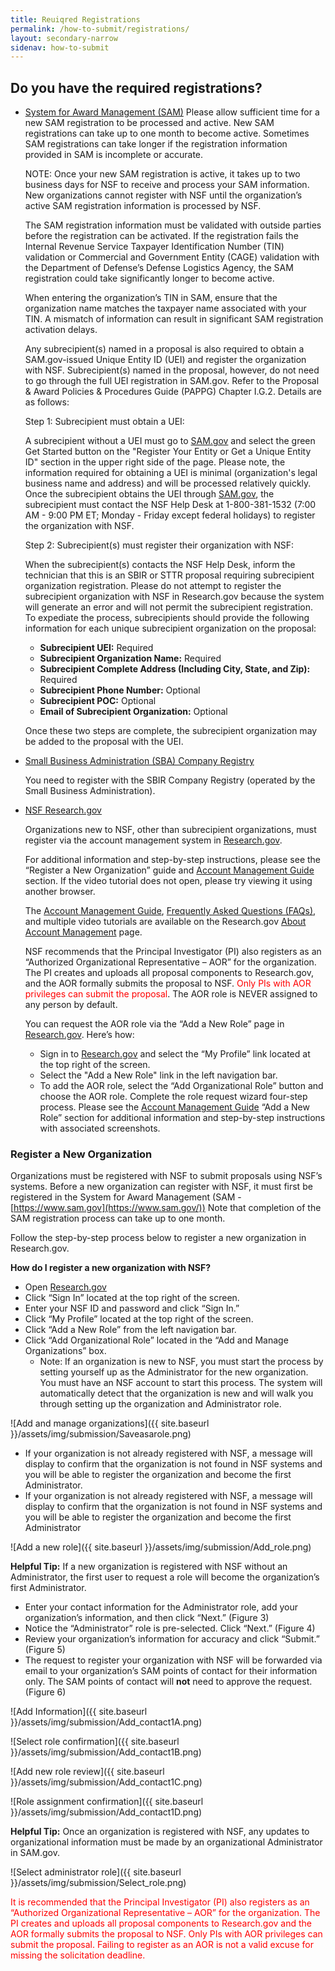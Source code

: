 ```yaml
---
title: Reuiqred Registrations
permalink: /how-to-submit/registrations/
layout: secondary-narrow
sidenav: how-to-submit
---
```

## Do you have the required registrations?

- [System for Award Management (SAM)](https://www.sam.gov/SAM/)
  Please allow sufficient time for a new SAM registration to be processed and active. New SAM registrations can take up to one month to become active. Sometimes SAM registrations can take longer if the registration information provided in SAM is incomplete or accurate.
  
  NOTE: Once your new SAM registration is active, it takes up to two business days for NSF to receive and process your SAM information. New organizations cannot register with NSF until the organization’s active SAM registration information is processed by NSF.
  
  The SAM registration information must be validated with outside parties before the registration can be activated. If the registration fails the Internal Revenue Service Taxpayer Identification Number (TIN) validation or Commercial and Government Entity (CAGE) validation with the Department of Defense’s Defense Logistics Agency, the SAM registration could take significantly longer to become active.
  
  When entering the organization’s TIN in SAM, ensure that the organization name matches the taxpayer name associated with your TIN. A mismatch of information can result in significant SAM registration activation delays.
  
  Any subrecipient(s) named in a proposal is also required to obtain a SAM.gov-issued Unique Entity ID (UEI) and register the organization with NSF. Subrecipient(s) named in the proposal, however, do not need to go through the full UEI registration in SAM.gov. Refer to the Proposal & Award Policies & Procedures Guide (PAPPG) Chapter I.G.2. Details are as follows:     
  
  Step 1: Subrecipient must obtain a UEI:
  
  A subrecipient without a UEI must go to [SAM.gov](https://sam.gov/content/home) and select the green Get Started button on the "Register Your Entity or Get a Unique Entity ID" section in the upper right side of the page. Please note, the information required for obtaining a UEI is minimal (organization's legal business name and address) and will be processed relatively quickly. Once the subrecipient obtains the UEI through [SAM.gov](https://sam.gov/content/home), the subrecipient must contact the NSF Help Desk at 1-800-381-1532 (7:00 AM - 9:00 PM ET; Monday - Friday except federal holidays) to register the organization with NSF.  
  
  Step 2: Subrecipient(s) must register their organization with NSF:
  
  When the subrecipient(s) contacts the NSF Help Desk, inform the technician that this is an SBIR or STTR proposal requiring subrecipient organization registration. Please do not attempt to register the subrecipient organization with NSF in Research.gov because the system will generate an error and will not permit the subrecipient registration. To expediate the process, subrecipients should provide the following information for each unique subrecipient organization on the proposal:    
    - **Subrecipient UEI:** Required
    - **Subrecipient Organization Name:** Required
    - **Subrecipient Complete Address (Including City, State, and Zip):** Required
    - **Subrecipient Phone Number:** Optional
    - **Subrecipient POC:** Optional
    - **Email of Subrecipient Organization:** Optional   

  Once these two steps are complete, the subrecipient organization may be added to the proposal with the UEI.

- [Small Business Administration (SBA) Company Registry](https://www.sbir.gov/registration)
  
  You need to register with the SBIR Company Registry (operated by the Small Business Administration).

- [NSF Research.gov](https://www.research.gov/research-portal/appmanager/base/desktop?_nfpb=true&_pageLabel=research_home_page)
  
  Organizations new to NSF, other than subrecipient organizations, must register via the account management system in [Research.gov](https://www.research.gov/).
  
  For additional information and step-by-step instructions, please see the “Register a New Organization” guide and [Account Management Guide](https://www.research.gov/common/attachment/Desktop/Single_ID_Help.pdf) section. If the video tutorial does not open, please try viewing it using another browser.
  
  The [Account Management Guide](https://www.research.gov/common/attachment/Desktop/Single_ID_Help.pdf), [Frequently Asked Questions (FAQs)](https://www.research.gov/common/attachment/Desktop/Single_ID_FAQs.pdf), and multiple video tutorials are available on the Research.gov [About Account Management](https://www.research.gov/research-portal/appmanager/base/desktop?_nfpb=true&_pageLabel=research_node_display&_nodePath=/researchGov/Service/Desktop/InstitutionAndUserManagement.html) page.
  
  NSF recommends that the Principal Investigator (PI) also registers as an “Authorized Organizational Representative – AOR” for the organization. The PI creates and uploads all proposal components to Research.gov, and the AOR formally submits the proposal to NSF. <span style="color:red;">Only PIs with AOR privileges can submit the proposal</span>. The AOR role is NEVER assigned to any person by default.
  
  You can request the AOR role via the “Add a New Role” page in [Research.gov](https://www.research.gov/). Here’s how:
  
    - Sign in to [Research.gov](https://www.research.gov/) and select the “My Profile” link located at the top right of the screen. 
    - Select the "Add a New Role" link in the left navigation bar.
    - To add the AOR role, select the “Add Organizational Role” button and choose the AOR role. Complete the role request wizard four-step process. Please see the [Account Management Guide](https://www.research.gov/common/attachment/Desktop/Single_ID_Help.pdf) “Add a New Role” section for additional information and step-by-step instructions with associated screenshots.
 
### Register a New Organization

Organizations must be registered with NSF to submit proposals using NSF’s systems. Before a new organization can register with NSF, it must first be registered in the System for Award Management (SAM - [https://www.sam.gov](https://www.sam.gov/)) Note that completion of the SAM registration process can take up to one month.

Follow the step-by-step process below to register a new organization in Research.gov.

**How do I register a new organization with NSF?**

-	Open [Research.gov](https://www.research.gov/research-portal/appmanager/base/desktop?_nfpb=true&_pageLabel=research_home_page)
-	Click “Sign In” located at the top right of the screen.
-	Enter your NSF ID and password and click “Sign In.”
-	Click “My Profile” located at the top right of the screen.
-	Click “Add a New Role” from the left navigation bar.
-	Click “Add Organizational Role” located in the “Add and Manage Organizations” box.
    -	Note: If an organization is new to NSF, you must start the process by setting yourself up as the Administrator for the new organization. You must have an NSF account to start this process. The system will automatically detect that the organization is new and will walk you through setting up the organization and Administrator role.

![Add and manage organizations]({{ site.baseurl }}/assets/img/submission/Saveasarole.png)

-	If your organization is not already registered with NSF, a message will display to confirm that the organization is not found in NSF systems and you will be able to register the organization and become the first Administrator.
-	If your organization is not already registered with NSF, a message will display to confirm that the organization is not found in NSF systems and you will be able to register the organization and become the first Administrator

![Add a new role]({{ site.baseurl }}/assets/img/submission/Add_role.png)

**Helpful Tip:** If a new organization is registered with NSF without an Administrator, the first user to request a role will become the organization’s first Administrator.

-	Enter your contact information for the Administrator role, add your organization’s information, and then click “Next.” (Figure 3)
-	Notice the “Administrator” role is pre-selected. Click “Next.” (Figure 4)
-	Review your organization’s information for accuracy and click “Submit.” (Figure 5)
-	The request to register your organization with NSF will be forwarded via email to your organization’s SAM points of contact for their information only. The SAM points of contact will **not** need to approve the request. (Figure 6)

![Add Information]({{ site.baseurl }}/assets/img/submission/Add_contact1A.png)

![Select role confirmation]({{ site.baseurl }}/assets/img/submission/Add_contact1B.png)

![Add new role review]({{ site.baseurl }}/assets/img/submission/Add_contact1C.png)

![Role assignment confirmation]({{ site.baseurl }}/assets/img/submission/Add_contact1D.png)

**Helpful Tip:** Once an organization is registered with NSF, any updates to organizational information must be made by an organizational Administrator in SAM.gov.

![Select administrator role]({{ site.baseurl }}/assets/img/submission/Select_role.png)

<span style="color:red;">It is recommended that the Principal Investigator (PI) also registers as an “Authorized Organizational Representative – AOR” for the organization. The PI creates and uploads all proposal components to Research.gov and the AOR formally submits the proposal to NSF. Only PIs with AOR privileges can submit the proposal. Failing to register as an AOR is not a valid excuse for missing the solicitation deadline.</span>
